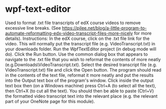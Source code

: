 # wpf-text-editor
Used to format .txt file transcripts of edX course videos to remove excessive line breaks.
(See https://pjlee.net/blog/a-little-program-to-automate-reformatting-edx-video-transcript-files-more-nicely for more details).
Instructions: 
In the edX course, click on the .txt file link for the video. This will normally put the transcript file (e.g. VideoTranscript.txt) in your downloads folder.
Run the WpfTextEditor project (in debug mode will do).
Click the Run button.
Use the common dialog box that appears to navigate to the .txt file that you wish to reformat the contents of more neatly (e.g.Downloads\VideoTranscript.txt).
Select the desired transcript file (e.g. VideoTranscript.txt) file and click the Open button.
The program should read in the contents of the text file, reformat it more neatly and put the results into the Output text box of the program's window.
Click inside the output text box then (on a Windows machine) press Ctrl+A (to select all the text), then Ctrl+X (to cut all the text).
You should then be able to paste (Ctrl+V) the formatted video transcript text into the relevant place (e.g. the relevant part of your OneNote page for this module).
